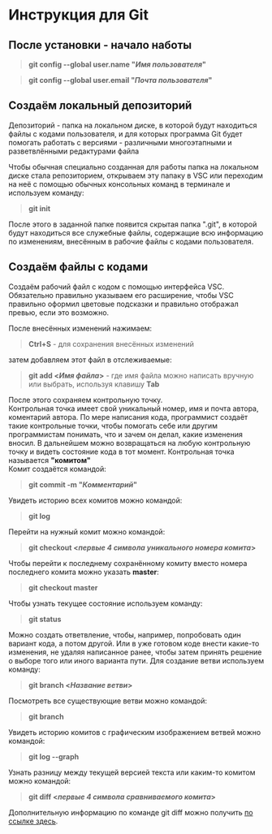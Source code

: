# Инструкция для Git

## После установки - начало наботы

> **git config --global user.name "_Имя пользователя_"**

> **git config --global user.email "_Почта пользователя_"**

## Создаём локальный депозиторий 
Депозиторий -  папка на локальном диске, в которой будут находиться файлы с кодами пользователя, и для которых программа Git будет помогать работать с версиями - различными многоэтапными и разветвлёнными редактурами файла 

Чтобы обычная специально созданная для работы папка на локальном диске стала репозиторием, открываем эту папаку в VSC или переходим на неё с помощью обычных консольных команд в терминале и используем команду:

> **git init**

После этого в заданной папке появится скрытая папка ".git", в которой будут находиться все служебные файлы, содержащие всю информацию по изменениям, внесённым в рабочие файлы с кодами пользователя. 

## Создаём файлы с кодами
Создаём рабочий файл с кодом с помощью интерфейса VSC. Обязательно правильно указываем его расширение, чтобы VSC правильно оформил цветовые подсказки и правильно отображал превью, если это возможно. 

После внесённых изменений нажимаем:

> **Ctrl+S** - для сохранения внесённых изменений

затем добавляем этот файл в отслеживаемые:

> **git add <_Имя файла_>** - где имя файла можно написать вручную или выбрать, используя клавишу **Tab**

После этого сохраняем контрольную точку. <br>Контрольная точка имеет свой уникальный номер, имя и почта автора, коментарий автора. По мере написания кода, программист создаёт такие контрольные точки, чтобы помогать себе или другим программистам понимать, что и зачем он делал, какие изменения вносил. В дальнейшем можно возвращаться на любую контрольную точку и видеть состояние кода в тот момент. Контрольная точка называется **"комитом"**<br> Комит создаётся командой:

> **git commit -m "_Комментарий_"**

Увидеть историю всех комитов можно командой:

> **git log**

Перейти на нужный комит можно командой:

> **git checkout <_первые 4 символа уникального номера комита_>**

Чтобы перейти к последнему сохранённому комиту вместо номера последнего комита можно указать **master**:

> **git checkout master**

Чтобы узнать текущее состояние используем команду:

> **git status**

Можно создать ответвление, чтобы, например, попробовать один вариант кода, а потом другой. Или в уже готовом коде внести какие-то изменения, не удаляя написанное ранее, чтобы затем принять решение о выборе того или иного варианта пути. Для создание ветви используем команду: 

> **git branch <_Название ветви_>**

Посмотреть все существующие ветви можно командой: 

> **git branch**

Увидеть историю комитов с графическим изображением ветвей можно командой:

> **git log --graph**

Узнать разницу между текущей версией текста или каким-то комитом можно командой: 

> **git diff <_первые 4 символа сравниваемого комита_>**

Дополнительную информацию по команде git diff можно получить [по ссылке здесь](https://git.github.io/htmldocs/git-diff.html).

